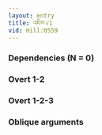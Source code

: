 ```yaml
---
layout: entry
title: འཇིབ་√1
vid: Hill:0559
---
```

### Dependencies (N = 0)


### Overt 1-2


### Overt 1-2-3


### Oblique arguments
